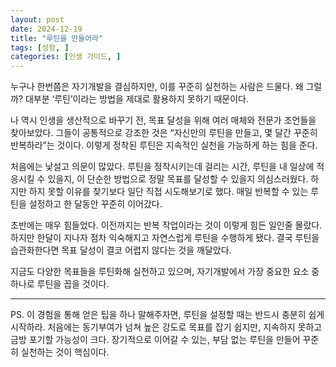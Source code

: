 ```yaml
---
layout: post
date: 2024-12-19
title: "루틴을 만들어라"
tags: [성장, ]
categories: [인생 가이드, ]
---
```



누구나 한번쯤은 자기개발을 결심하지만, 이를 꾸준히 실천하는 사람은 드물다. 왜 그럴까? 대부분 ‘루틴’이라는 방법을 제대로 활용하지 못하기 때문이다.


나 역시 인생을 생산적으로 바꾸기 전, 목표 달성을 위해 여러 매체와 전문가 조언들을 찾아보았다. 그들이 공통적으로 강조한 것은 “자신만의 루틴을 만들고, 몇 달간 꾸준히 반복하라”는 것이다. 이렇게 정착된 루틴은 지속적인 실천을 가능하게 하는 힘을 준다.


처음에는 낯설고 의문이 많았다. 루틴을 정착시키는데 걸리는 시간, 루틴을 내 일상에 적응시킬 수 있을지, 이 단순한 방법으로 정말 목표를 달성할 수 있을지 의심스러웠다. 하지만 하지 못할 이유를 찾기보다 일단 직접 시도해보기로 했다. 매일 반복할 수 있는 루틴을 설정하고 한 달동안 꾸준히 이어갔다.


초반에는 매우 힘들었다. 이전까지는 반복 작업이라는 것이 이렇게 힘든 일인줄 몰랐다. 하지만 한달이 지나자 점차 익숙해지고 자연스럽게 루틴을 수행하게 됐다. 결국 루틴을 습관화한다면 목표 달성이 결코 어렵지 않다는 것을 깨달았다.


지금도 다양한 목표들을 루틴화해 실천하고 있으며, 자기개발에서 가장 중요한 요소 중 하나로 루틴을 꼽을 것이다.


---


PS. 이 경험을 통해 얻은 팁을 하나 말해주자면, 루틴을 설정할 때는 반드시 충분히 쉽게 시작하라. 처음에는 동기부여가 넘쳐 높은 강도로 목표를 잡기 쉽지만, 지속하지 못하고 금방 포기할 가능성이 크다. 장기적으로 이어갈 수 있는, 부담 없는 루틴을 만들어 꾸준히 실천하는 것이 핵심이다.

